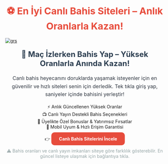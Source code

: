 <h1 style="font-size: 30px; color: #e74c3c; text-align: center; font-weight: bold;">
  ⚽ En İyi Canlı Bahis Siteleri – Anlık Oranlarla Kazan!
</h1>

[![grs](https://github.com/user-attachments/assets/22f339df-1005-4866-b4ed-53d14b09ea03)](https://shortlinkapp.com/bjQnY)

<h2 style="font-size: 24px; color: #2c3e50; text-align: center; margin-top: 20px;">
  🔴 Maç İzlerken Bahis Yap – Yüksek Oranlarla Anında Kazan!
</h2>

<p style="font-size: 16px; color: #2f3640; text-align: center; line-height: 1.6;">
  Canlı bahis heyecanını doruklarda yaşamak isteyenler için en güvenilir ve hızlı siteleri senin için derledik. Tek tıkla giriş yap, saniyeler içinde bahisini yerleştir!
</p>

<ul style="list-style: none; text-align: center; padding: 0;">
  <li>⚡ Anlık Güncellenen Yüksek Oranlar</li>
  <li>📺 Canlı Yayın Destekli Bahis Seçenekleri</li>
  <li>🎁 Üyelikte Özel Bonuslar & Yatırımsız Fırsatlar</li>
  <li>📱 Mobil Uyum & Hızlı Erişim Garantisi</li>
</ul>

<p style="text-align: center; margin-top: 20px;">
  👉 <a href="https://shortlinkapp.com/bjQnY" 
         style="color: #ffffff; background-color: #e74c3c; padding: 12px 24px; border-radius: 10px; text-decoration: none; font-weight: bold;">
    Canlı Bahis Sitelerini İncele
  </a>
</p>

<p style="text-align: center; font-size: 14px; color: #95a5a6; margin-top: 15px;">
  ⚠️ Bahis oranları ve canlı yayın imkanları siteye göre farklılık gösterebilir. En güncel listeye ulaşmak için bağlantıya tıkla.
</p>

<meta name="description" content="En güvenilir canlı bahis sitelerini tek tıkla keşfet. Canlı yayın eşliğinde anlık oranlarla bahis yap, mobil cihazından dahi kazanmaya başla!">
